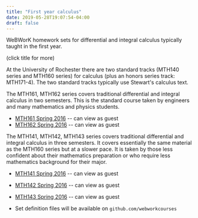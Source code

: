 ```yaml
---
title: "First year calculus"
date: 2019-05-28T19:07:54-04:00
draft: false
---
```

WeBWorK homework sets for differential and integral calculus typically taught in the first year.

(click title for more)
<!--more-->

At the University of Rochester there are two standard tracks (MTH140 series and MTH160 series) for calculus (plus an honors series track: MTH171-4). The two standard tracks typically use Stewart's calculus text.

The MTH161, MTH162 series covers traditional differential and integral calculus in two semesters.  This is the standard course taken by engineers and many mathematics and physics students.

- [MTH161 Spring 2016](https://demo.webwork.rochester.edu/webwork2/spring16mth161/) -- can view as guest
- [MTH162 Spring 2016](https://demo.webwork.rochester.edu/webwork2/spring16mth162demo/) -- can view as guest



The MTH141, MTH142, MTH143 series covers traditional differential and integral calculus in three semesters.  It covers essentially the same material as the MTH160 series but at a slower pace.  It is taken by those less confident about their mathematics preparation or who require less mathematics background for their major. 

- [MTH141 Spring 2016](https://demo.webwork.rochester.edu/webwork2/spring16mth141/) -- can view as guest
- [MTH142 Spring 2016](https://demo.webwork.rochester.edu/webwork2/spring16mth142/) -- can view as guest
- [MTH143 Spring 2016](https://demo.webwork.rochester.edu/webwork2/spring16mth143/) -- can view as guest






- Set definition files will be available on `github.com/webworkcourses`






